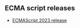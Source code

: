 ## ECMA script releases 

- [ECMAScript 2023 release](https://blog.blackkspydo.com/ecmascript-2023-es14-242fa35c9a35)